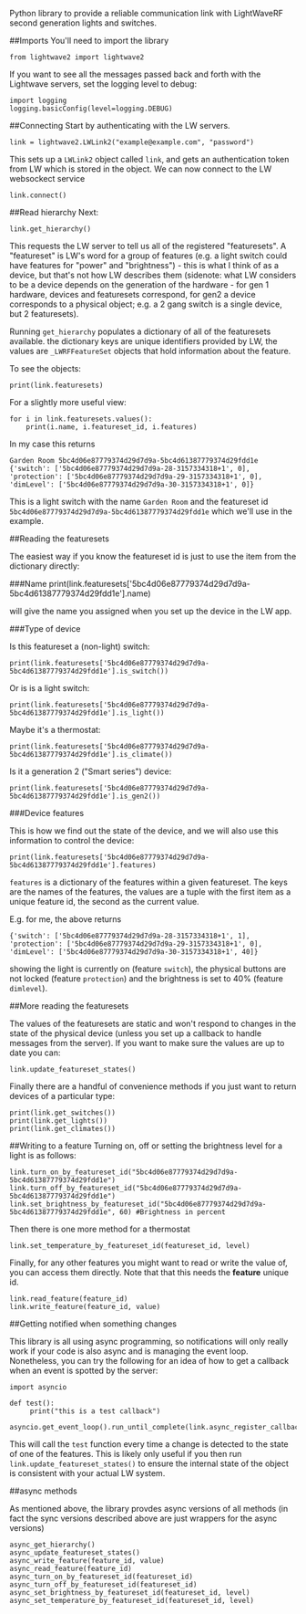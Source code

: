 Python library to provide a reliable communication link with LightWaveRF second generation lights and switches.




##Imports
You'll need to import the library

    from lightwave2 import lightwave2

If you want to see all the messages passed back and forth with the Lightwave servers, set the logging level to debug:

    import logging
    logging.basicConfig(level=logging.DEBUG)
    
##Connecting
Start by authenticating with the LW servers.

    link = lightwave2.LWLink2("example@example.com", "password")
    
This sets up a `LWLink2` object called `link`, and gets an authentication token from LW which is stored in the object. We can now connect to the LW websockect service    
        
    link.connect()

##Read hierarchy
Next:

    link.get_hierarchy()
    
This requests the LW server to tell us all of the registered "featuresets". A "featureset" is LW's word for a group of features (e.g. a light switch could have features for "power" and "brightness") - this is what I think of as a device, but that's not how LW describes them (sidenote: what LW considers to be a device depends on the generation of the hardware - for gen 1 hardware, devices and featuresets correspond, for gen2 a device corresponds to a physical object; e.g. a 2 gang switch is a single device, but 2 featuresets).

Running `get_hierarchy` populates a dictionary of all of the featuresets available. the dictionary keys are unique identifiers provided by LW, the values are `_LWRFFeatureSet` objects that hold information about the feature.

To see the objects:

    print(link.featuresets)
    
For a slightly more useful view: 
    
    for i in link.featuresets.values():
        print(i.name, i.featureset_id, i.features)

In my case this returns

    Garden Room 5bc4d06e87779374d29d7d9a-5bc4d61387779374d29fdd1e {'switch': ['5bc4d06e87779374d29d7d9a-28-3157334318+1', 0], 'protection': ['5bc4d06e87779374d29d7d9a-29-3157334318+1', 0], 'dimLevel': ['5bc4d06e87779374d29d7d9a-30-3157334318+1', 0]}

This is a light switch with the name `Garden Room` and the featureset id `5bc4d06e87779374d29d7d9a-5bc4d61387779374d29fdd1e` which we'll use in the example.

##Reading the featuresets

The easiest way if you know the featureset id is just to use the item from the dictionary directly:

###Name
    print(link.featuresets['5bc4d06e87779374d29d7d9a-5bc4d61387779374d29fdd1e'].name)
    
will give the name you assigned when you set up the device in the LW app. 

###Type of device    

Is this featureset a (non-light) switch:
    
    print(link.featuresets['5bc4d06e87779374d29d7d9a-5bc4d61387779374d29fdd1e'].is_switch())

Or is is a light switch:

    print(link.featuresets['5bc4d06e87779374d29d7d9a-5bc4d61387779374d29fdd1e'].is_light())
    
Maybe it's a thermostat:

    print(link.featuresets['5bc4d06e87779374d29d7d9a-5bc4d61387779374d29fdd1e'].is_climate())
    
Is it a generation 2 ("Smart series") device:
    
    print(link.featuresets['5bc4d06e87779374d29d7d9a-5bc4d61387779374d29fdd1e'].is_gen2())

###Device features

This is how we find out the state of the device, and we will also use this information to control the device:

    print(link.featuresets['5bc4d06e87779374d29d7d9a-5bc4d61387779374d29fdd1e'].features)

`features` is a dictionary of the features within a given featureset. The keys are the names of the features, the values are a tuple with the first item as a unique feature id, the second as the current value.

E.g. for me, the above returns

    {'switch': ['5bc4d06e87779374d29d7d9a-28-3157334318+1', 1], 
    'protection': ['5bc4d06e87779374d29d7d9a-29-3157334318+1', 0], 
    'dimLevel': ['5bc4d06e87779374d29d7d9a-30-3157334318+1', 40]}

showing the light is currently on (feature `switch`), the physical buttons are not locked (feature `protection`) and the brightness is set to 40% (feature `dimlevel`).

##More reading the featuresets

The values of the featuresets are static and won't respond to changes in the state of the physical device (unless you set up a callback to handle messages from the server). If you want to make sure the values are up to date you can: 

    link.update_featureset_states()

Finally there are a handful of convenience methods if you just want to return devices of a particular type:

    print(link.get_switches())
    print(link.get_lights())
    print(link.get_climates())

##Writing to a feature
Turning on, off or setting the brightness level for a light is as follows:

    link.turn_on_by_featureset_id("5bc4d06e87779374d29d7d9a-5bc4d61387779374d29fdd1e") 
    link.turn_off_by_featureset_id("5bc4d06e87779374d29d7d9a-5bc4d61387779374d29fdd1e") 
    link.set_brightness_by_featureset_id("5bc4d06e87779374d29d7d9a-5bc4d61387779374d29fdd1e", 60) #Brightness in percent
    
Then there is one more method for a thermostat
    
    link.set_temperature_by_featureset_id(featureset_id, level)
    
Finally, for any other features you might want to read or write the value of, you can access them directly. Note that that this needs the **feature** unique id.
    
    link.read_feature(feature_id)
    link.write_feature(feature_id, value)
    
##Getting notified when something changes

This library is all using async programming, so notifications will only really work if your code is also async and is managing the event loop. Nonetheless, you can try the following for an idea of how to get a callback when an event is spotted by the server:

    import asyncio
    
    def test():
         print("this is a test callback")
    
    asyncio.get_event_loop().run_until_complete(link.async_register_callback(test))
    
This will call the `test` function every time a change is detected to the state of one of the features. This is likely only useful if you then run `link.update_featureset_states()` to ensure the internal state of the object is consistent with your actual LW system.

##async methods

As mentioned above, the library provdes async versions of all methods (in fact the sync versions described above are just wrappers for the async versions)

    async_get_hierarchy()
    async_update_featureset_states()
    async_write_feature(feature_id, value)
    async_read_feature(feature_id)
    async_turn_on_by_featureset_id(featureset_id)
    async_turn_off_by_featureset_id(featureset_id)
    async_set_brightness_by_featureset_id(featureset_id, level)
    async_set_temperature_by_featureset_id(featureset_id, level)